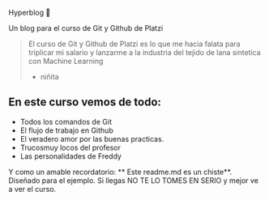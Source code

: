 Hyperblog 💚  

Un blog para el curso de Git y Github de Platzi  
> El curso de Git y Github de Platzi es lo que me hacia falata para triplicar mi salario y lanzarme a la industria del tejido de lana sintetica con Machine Learning
> - niñita

## En este curso vemos de todo:
* Todos los comandos de Git 
* El flujo de trabajo en Github 
* El veradero amor por las buenas practicas.
* Trucosmuy locos del profesor 
* Las personalidades de Freddy

Y como un amable recordatorio: ** Este readme.md es un chiste**. Diseñado para el ejemplo. Si llegas NO TE LO TOMES EN SERIO y mejor ve a ver el curso.
